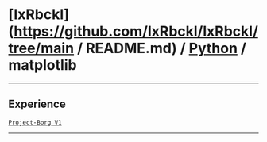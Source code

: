 # [lxRbckl](https://github.com/lxRbckl/lxRbckl/tree/main / README.md) / [Python](https://github.com/lxRbckl/lxRbckl/tree/main/Python) / matplotlib

---

## Experience
[`Project-Borg V1`](https://github.com/lxRbckl/Project-Borg/blob/V1/README.md)

---
